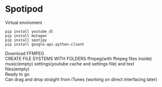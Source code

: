 # Spotipod
Virtual enviroment
```
pip install youtube_dl
pip install mutagen
pip install spotipy
pip install google-api-python-client
```
Download FFMPEG\
CREATE FILE SYSTEMS WITH FOLDERS ffmpeg(with ffmpeg files inside) music(empty) settings(youtube cache and settings file) and text files(empty)\
Ready to go\
Can drag and drop straight from iTunes (working on direct interfacing later)
